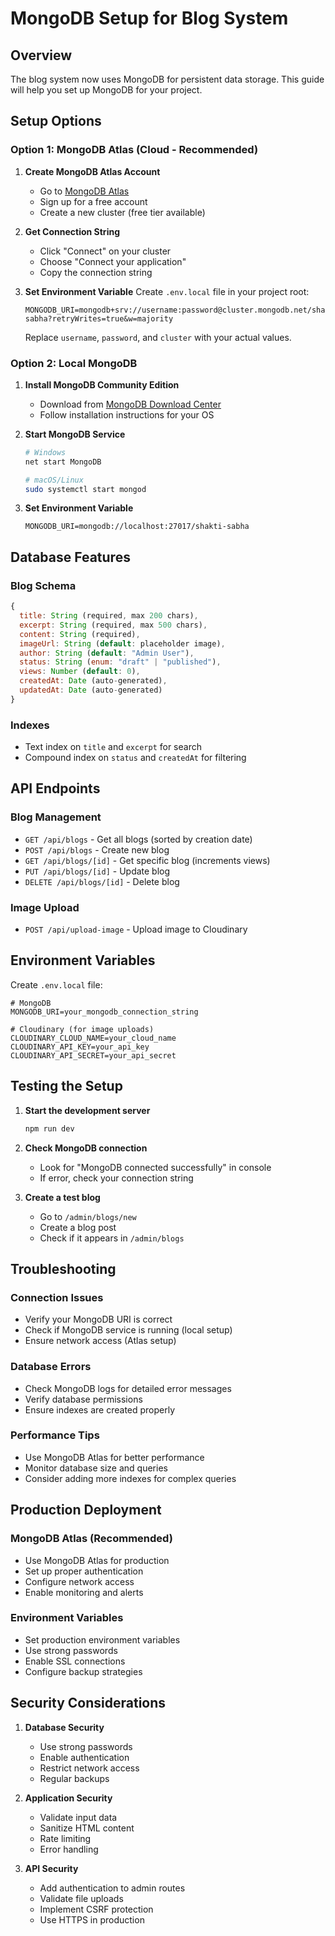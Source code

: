 # MongoDB Setup for Blog System

## Overview
The blog system now uses MongoDB for persistent data storage. This guide will help you set up MongoDB for your project.

## Setup Options

### Option 1: MongoDB Atlas (Cloud - Recommended)

1. **Create MongoDB Atlas Account**
   - Go to [MongoDB Atlas](https://www.mongodb.com/atlas)
   - Sign up for a free account
   - Create a new cluster (free tier available)

2. **Get Connection String**
   - Click "Connect" on your cluster
   - Choose "Connect your application"
   - Copy the connection string

3. **Set Environment Variable**
   Create `.env.local` file in your project root:
   ```env
   MONGODB_URI=mongodb+srv://username:password@cluster.mongodb.net/shakti-sabha?retryWrites=true&w=majority
   ```
   Replace `username`, `password`, and `cluster` with your actual values.

### Option 2: Local MongoDB

1. **Install MongoDB Community Edition**
   - Download from [MongoDB Download Center](https://www.mongodb.com/try/download/community)
   - Follow installation instructions for your OS

2. **Start MongoDB Service**
   ```bash
   # Windows
   net start MongoDB
   
   # macOS/Linux
   sudo systemctl start mongod
   ```

3. **Set Environment Variable**
   ```env
   MONGODB_URI=mongodb://localhost:27017/shakti-sabha
   ```

## Database Features

### Blog Schema
```javascript
{
  title: String (required, max 200 chars),
  excerpt: String (required, max 500 chars),
  content: String (required),
  imageUrl: String (default: placeholder image),
  author: String (default: "Admin User"),
  status: String (enum: "draft" | "published"),
  views: Number (default: 0),
  createdAt: Date (auto-generated),
  updatedAt: Date (auto-generated)
}
```

### Indexes
- Text index on `title` and `excerpt` for search
- Compound index on `status` and `createdAt` for filtering

## API Endpoints

### Blog Management
- `GET /api/blogs` - Get all blogs (sorted by creation date)
- `POST /api/blogs` - Create new blog
- `GET /api/blogs/[id]` - Get specific blog (increments views)
- `PUT /api/blogs/[id]` - Update blog
- `DELETE /api/blogs/[id]` - Delete blog

### Image Upload
- `POST /api/upload-image` - Upload image to Cloudinary

## Environment Variables

Create `.env.local` file:
```env
# MongoDB
MONGODB_URI=your_mongodb_connection_string

# Cloudinary (for image uploads)
CLOUDINARY_CLOUD_NAME=your_cloud_name
CLOUDINARY_API_KEY=your_api_key
CLOUDINARY_API_SECRET=your_api_secret
```

## Testing the Setup

1. **Start the development server**
   ```bash
   npm run dev
   ```

2. **Check MongoDB connection**
   - Look for "MongoDB connected successfully" in console
   - If error, check your connection string

3. **Create a test blog**
   - Go to `/admin/blogs/new`
   - Create a blog post
   - Check if it appears in `/admin/blogs`

## Troubleshooting

### Connection Issues
- Verify your MongoDB URI is correct
- Check if MongoDB service is running (local setup)
- Ensure network access (Atlas setup)

### Database Errors
- Check MongoDB logs for detailed error messages
- Verify database permissions
- Ensure indexes are created properly

### Performance Tips
- Use MongoDB Atlas for better performance
- Monitor database size and queries
- Consider adding more indexes for complex queries

## Production Deployment

### MongoDB Atlas (Recommended)
- Use MongoDB Atlas for production
- Set up proper authentication
- Configure network access
- Enable monitoring and alerts

### Environment Variables
- Set production environment variables
- Use strong passwords
- Enable SSL connections
- Configure backup strategies

## Security Considerations

1. **Database Security**
   - Use strong passwords
   - Enable authentication
   - Restrict network access
   - Regular backups

2. **Application Security**
   - Validate input data
   - Sanitize HTML content
   - Rate limiting
   - Error handling

3. **API Security**
   - Add authentication to admin routes
   - Validate file uploads
   - Implement CSRF protection
   - Use HTTPS in production 